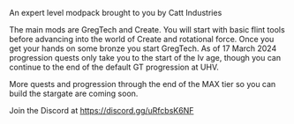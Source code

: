An expert level modpack brought to you by Catt Industries

The main mods are GregTech and Create. You will start with basic flint tools before advancing into the world of Create and rotational force. Once you get your hands on some bronze you start GregTech. As of 17 March 2024 progression quests only take you to the start of the Iv age, though you can continue to the end of the default GT progression at UHV. 

More quests and progression through the end of the MAX tier so you can build the stargate are coming soon.

Join the Discord at https://discord.gg/uRfcbsK6NF
